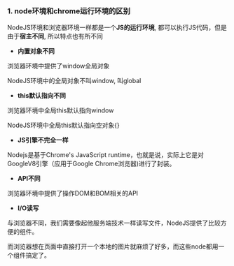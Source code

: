 ### 1. node环境和chrome运行环境的区别

NodeJS环境和浏览器环境一样都是一个**JS的运行环境**, 都可以执行JS代码，但是由于**宿主不同**, 所以特点也有所不同

- **内置对象不同**

浏览器环境中提供了window全局对象

NodeJS环境中的全局对象不叫window, 叫global

- **this默认指向不同**

浏览器环境中全局this默认指向window

NodeJS环境中全局this默认指向空对象{}

- **JS引擎不完全一样**

Nodejs是基于Chrome's JavaScript runtime，也就是说，实际上它是对GoogleV8引擎（应用于Google Chrome浏览器)进行了封装。

- **API不同**

浏览器环境中提供了操作DOM和BOM相关的API

- **I/O读写**

与浏览器不同，我们需要像起他服务端技术一样读写文件，NodeJS提供了比较方便的组件。

而浏览器想在页面中直接打开一个本地的图片就麻烦了好多，而这些node都用一个组件搞定了。